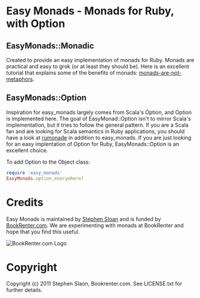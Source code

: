 # Easy Monads - Monads for Ruby, with Option

## EasyMonads::Monadic

Created to provide an easy implementation of monads for Ruby.  Monads are practical and easy to grok (or at least they should be).  Here is an excellent tutorial that explains some of the benefits of monads: [monads-are-not-metaphors](http://www.codecommit.com/blog/ruby/monads-are-not-metaphors).

## EasyMonads::Option

Inspiration for easy_monads largely comes from Scala's Option, and Option is implemented here.  The goal of EasyMonad::Option isn't to mirror Scala's implementation, but it tries to follow the general pattern.  If you are a Scala fan and are looking for Scala semantics in Ruby applications, you should have a look at [rumonade](https://github.com/ms-ati/rumonade) in addition to easy_monads. If you are just looking for an easy implentation of Option for Ruby, EasyMonads::Option is an excellent choice.

To add Option to the Object class:

```ruby
require 'easy_monads'
EasyMonads.option_everywhere!
```

# Credits

Easy Monads is maintained by [Stephen Sloan](https://github.com/SteveSJ76) and is funded by [BookRenter.com](http://www.bookrenter.com "BookRenter.com"). We are experimenting with monads at BookRenter and hope that you find this useful.

![BookRenter.com Logo](http://assets0.bookrenter.com/images/header/bookrenter_logo.gif "BookRenter.com")

# Copyright

Copyright (c) 2011 Stephen Slaon, Bookrenter.com. See LICENSE.txt for further details.